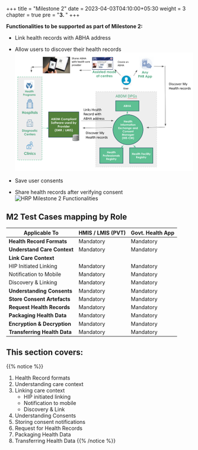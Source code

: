 +++
title = "Milestone 2"
date = 2023-04-03T04:10:00+05:30
weight = 3
chapter = true
pre = "<b>3. </b>"
+++

**Functionalities to be supported as part of Milestone 2:** 

- Link health records with ABHA address
- Allow users to discover their health records 
![Milestone 2 - Link and Discover](M2_link_and_discover.png) 

- Save user consents 
- Share health records after verifying consent
![HRP Milestone 2 Functionalities](/abdm-docs/img/hrp-milestone2.jpg) 


## M2 Test Cases mapping by Role

|      Applicable To                         |   HMIS / LMIS (PVT)  |   Govt. Health App  |   
|-------------------------------|----------------------|--------------------|                 
|   **Health Record Formats**                      |   Mandatory          |   Mandatory        |  
|   **Understand Care Context**                     |   Mandatory           |   Mandatory        |  
|  **Link Care Context**                    |        |           |  
|   HIP Initiated Linking             |   Mandatory           |   Mandatory | 
|   Notification to Mobile             |   Mandatory           |   Mandatory | 
|   Discovery & Linking            |   Mandatory           |   Mandatory | 
|   **Understanding Consents**             |   Mandatory           |   Mandatory | 
|  **Store Consent Artefacts**  |  Mandatory                    |  Mandatory                 |                
|   **Request Health Records**     |   Mandatory          |   Mandatory        |  
|   **Packaging Health Data**         |   Mandatory          |   Mandatory        |  
|   **Encryption & Decryption**             |   Mandatory          |   Mandatory        |  
|   **Transferring Health Data**  |   Mandatory          |   Mandatory        |   


## This section covers:
{{% notice %}}
1. Health Record formats
2. Understanding care context
3. Linking care context
	- HIP initiated linking 
	- Notification to mobile
	- Discovery & Link
4. Understanding Consents
5. Storing consent notifications
6. Request for Health Records  
7. Packaging Health Data
8. Transferring Health Data
{{% /notice %}}
